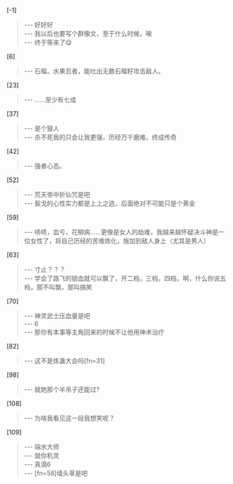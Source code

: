 
[-1] 
>--- 好好好<br>
>--- 我以后也要写个群像文，至于什么时候，唉<br>
>--- 终于等来了😋<br>

[6] 
>--- 石榴。水果忍者，能吐出无数石榴籽攻击敌人。<br>

[23] 
>--- ……至少有七成<br>

[37] 
>--- 是个狠人<br>
>--- 杀不死我的只会让我更强，历经万千磨难，终成传奇<br>

[42] 
>--- 强者心态。<br>

[52] 
>--- 荒天帝中折仙咒是吧<br>
>--- 鬓戈的心性实力都是上上之选，后面绝对不可能只是个黄金<br>

[59] 
>--- 啧啧，血亏，花柳病……更像是女人的劫难，我越来越怀疑决斗神是一位女性了，将自己历经的苦难炼化，施加到敌人身上（尤其是男人）<br>

[63] 
>--- 寸止？？？<br>
>--- 学会了路飞的锁血就可以飘了，开二档，三档，四档，啊，什么你说五档，那不叫飘，那叫搞笑<br>

[70] 
>--- 神灵武士压血量是吧<br>
>--- 6<br>
>--- 那你有本事等主角回来的时候不让他用神术治疗<br>

[82] 
>--- 这不是炼蛊大会吗[fn=31]<br>

[98] 
>--- 就她那个半吊子还能过?<br>

[108] 
>--- 为啥我看见这一段我想笑呢？<br>

[109] 
>--- 端水大师<br>
>--- 就你机灵<br>
>--- 真滴6<br>
>--- [fn=58]墙头草是吧<br>
